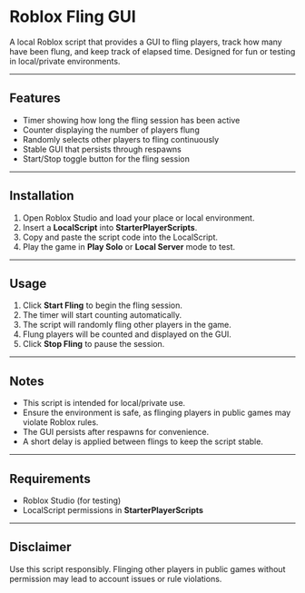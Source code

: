 # Roblox Fling GUI

A local Roblox script that provides a GUI to fling players, track how many have been flung, and keep track of elapsed time. Designed for fun or testing in local/private environments.  

---

## Features

- Timer showing how long the fling session has been active  
- Counter displaying the number of players flung  
- Randomly selects other players to fling continuously  
- Stable GUI that persists through respawns  
- Start/Stop toggle button for the fling session  

---

## Installation

1. Open Roblox Studio and load your place or local environment.  
2. Insert a **LocalScript** into **StarterPlayerScripts**.  
3. Copy and paste the script code into the LocalScript.  
4. Play the game in **Play Solo** or **Local Server** mode to test.  

---

## Usage

1. Click **Start Fling** to begin the fling session.  
2. The timer will start counting automatically.  
3. The script will randomly fling other players in the game.  
4. Flung players will be counted and displayed on the GUI.  
5. Click **Stop Fling** to pause the session.  

---

## Notes

- This script is intended for local/private use.  
- Ensure the environment is safe, as flinging players in public games may violate Roblox rules.  
- The GUI persists after respawns for convenience.  
- A short delay is applied between flings to keep the script stable.  

---

## Requirements

- Roblox Studio (for testing)  
- LocalScript permissions in **StarterPlayerScripts**  

---

## Disclaimer

Use this script responsibly. Flinging other players in public games without permission may lead to account issues or rule violations.
